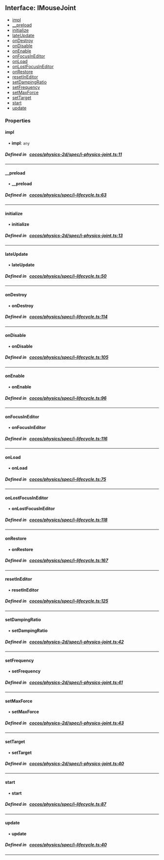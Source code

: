 ## Interface: IMouseJoint

- [impl](#impl)
- [__preload](#__preload)
- [initialize](#initialize)
- [lateUpdate](#lateUpdate)
- [onDestroy](#onDestroy)
- [onDisable](#onDisable)
- [onEnable](#onEnable)
- [onFocusInEditor](#onFocusInEditor)
- [onLoad](#onLoad)
- [onLostFocusInEditor](#onLostFocusInEditor)
- [onRestore](#onRestore)
- [resetInEditor](#resetInEditor)
- [setDampingRatio](#setDampingRatio)
- [setFrequency](#setFrequency)
- [setMaxForce](#setMaxForce)
- [setTarget](#setTarget)
- [start](#start)
- [update](#update)

### Properties

#### impl

<div style="margin-left: 10px;">


• **impl**: ``any``

</div>


##### Defined in &nbsp;   [cocos/physics-2d/spec/i-physics-joint.ts:11](https://github.com/cocos-creator/engine/blob/c7bf6b8a9/cocos/physics-2d/spec/i-physics-joint.ts#L11)&nbsp;

___
#### __preload

<div style="margin-left: 10px;">


• **__preload**

</div>


##### Defined in &nbsp;   [cocos/physics/spec/i-lifecycle.ts:63](https://github.com/cocos-creator/engine/blob/c7bf6b8a9/cocos/physics/spec/i-lifecycle.ts#L63)&nbsp;

___
#### initialize

<div style="margin-left: 10px;">


• **initialize**

</div>


##### Defined in &nbsp;   [cocos/physics-2d/spec/i-physics-joint.ts:13](https://github.com/cocos-creator/engine/blob/c7bf6b8a9/cocos/physics-2d/spec/i-physics-joint.ts#L13)&nbsp;

___
#### lateUpdate

<div style="margin-left: 10px;">


• **lateUpdate**

</div>


##### Defined in &nbsp;   [cocos/physics/spec/i-lifecycle.ts:50](https://github.com/cocos-creator/engine/blob/c7bf6b8a9/cocos/physics/spec/i-lifecycle.ts#L50)&nbsp;

___
#### onDestroy

<div style="margin-left: 10px;">


• **onDestroy**

</div>


##### Defined in &nbsp;   [cocos/physics/spec/i-lifecycle.ts:114](https://github.com/cocos-creator/engine/blob/c7bf6b8a9/cocos/physics/spec/i-lifecycle.ts#L114)&nbsp;

___
#### onDisable

<div style="margin-left: 10px;">


• **onDisable**

</div>


##### Defined in &nbsp;   [cocos/physics/spec/i-lifecycle.ts:105](https://github.com/cocos-creator/engine/blob/c7bf6b8a9/cocos/physics/spec/i-lifecycle.ts#L105)&nbsp;

___
#### onEnable

<div style="margin-left: 10px;">


• **onEnable**

</div>


##### Defined in &nbsp;   [cocos/physics/spec/i-lifecycle.ts:96](https://github.com/cocos-creator/engine/blob/c7bf6b8a9/cocos/physics/spec/i-lifecycle.ts#L96)&nbsp;

___
#### onFocusInEditor

<div style="margin-left: 10px;">


• **onFocusInEditor**

</div>


##### Defined in &nbsp;   [cocos/physics/spec/i-lifecycle.ts:116](https://github.com/cocos-creator/engine/blob/c7bf6b8a9/cocos/physics/spec/i-lifecycle.ts#L116)&nbsp;

___
#### onLoad

<div style="margin-left: 10px;">


• **onLoad**

</div>


##### Defined in &nbsp;   [cocos/physics/spec/i-lifecycle.ts:75](https://github.com/cocos-creator/engine/blob/c7bf6b8a9/cocos/physics/spec/i-lifecycle.ts#L75)&nbsp;

___
#### onLostFocusInEditor

<div style="margin-left: 10px;">


• **onLostFocusInEditor**

</div>


##### Defined in &nbsp;   [cocos/physics/spec/i-lifecycle.ts:118](https://github.com/cocos-creator/engine/blob/c7bf6b8a9/cocos/physics/spec/i-lifecycle.ts#L118)&nbsp;

___
#### onRestore

<div style="margin-left: 10px;">


• **onRestore**

</div>


##### Defined in &nbsp;   [cocos/physics/spec/i-lifecycle.ts:167](https://github.com/cocos-creator/engine/blob/c7bf6b8a9/cocos/physics/spec/i-lifecycle.ts#L167)&nbsp;

___
#### resetInEditor

<div style="margin-left: 10px;">


• **resetInEditor**

</div>


##### Defined in &nbsp;   [cocos/physics/spec/i-lifecycle.ts:125](https://github.com/cocos-creator/engine/blob/c7bf6b8a9/cocos/physics/spec/i-lifecycle.ts#L125)&nbsp;

___
#### setDampingRatio

<div style="margin-left: 10px;">


• **setDampingRatio**

</div>


##### Defined in &nbsp;   [cocos/physics-2d/spec/i-physics-joint.ts:42](https://github.com/cocos-creator/engine/blob/c7bf6b8a9/cocos/physics-2d/spec/i-physics-joint.ts#L42)&nbsp;

___
#### setFrequency

<div style="margin-left: 10px;">


• **setFrequency**

</div>


##### Defined in &nbsp;   [cocos/physics-2d/spec/i-physics-joint.ts:41](https://github.com/cocos-creator/engine/blob/c7bf6b8a9/cocos/physics-2d/spec/i-physics-joint.ts#L41)&nbsp;

___
#### setMaxForce

<div style="margin-left: 10px;">


• **setMaxForce**

</div>


##### Defined in &nbsp;   [cocos/physics-2d/spec/i-physics-joint.ts:43](https://github.com/cocos-creator/engine/blob/c7bf6b8a9/cocos/physics-2d/spec/i-physics-joint.ts#L43)&nbsp;

___
#### setTarget

<div style="margin-left: 10px;">


• **setTarget**

</div>


##### Defined in &nbsp;   [cocos/physics-2d/spec/i-physics-joint.ts:40](https://github.com/cocos-creator/engine/blob/c7bf6b8a9/cocos/physics-2d/spec/i-physics-joint.ts#L40)&nbsp;

___
#### start

<div style="margin-left: 10px;">


• **start**

</div>


##### Defined in &nbsp;   [cocos/physics/spec/i-lifecycle.ts:87](https://github.com/cocos-creator/engine/blob/c7bf6b8a9/cocos/physics/spec/i-lifecycle.ts#L87)&nbsp;

___
#### update

<div style="margin-left: 10px;">


• **update**

</div>


##### Defined in &nbsp;   [cocos/physics/spec/i-lifecycle.ts:40](https://github.com/cocos-creator/engine/blob/c7bf6b8a9/cocos/physics/spec/i-lifecycle.ts#L40)&nbsp;

___
